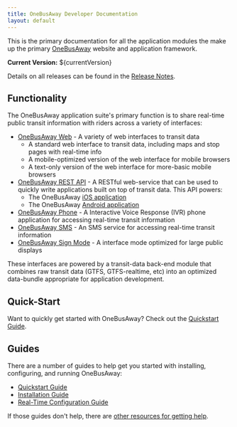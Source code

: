 ```yaml
---
title: OneBusAway Developer Documentation
layout: default
---
```


This is the primary documentation for all the application modules the make up the primary
[OneBusAway](http://onebusaway.org) website and application framework.

**Current Version:** ${currentVersion}

Details on all releases can be found in the [Release Notes](/release-notes).

## Functionality

The OneBusAway application suite's primary function is to share real-time public transit information with riders across
a variety of interfaces:

* [OneBusAway Web](/features/web) - A variety of web interfaces to transit data
    * A standard web interface to transit data, including maps and stop pages with real-time info
    * A mobile-optimized version of the web interface for mobile browsers
    * A text-only version of the web interface for more-basic mobile browsers
* [OneBusAway REST API](/api/where) - A RESTful web-service that can be used to quickly write applications
built on top of transit data.  This API powers:
    * The OneBusAway [iOS application](https://github.com/onebusaway/onebusaway-ios)
    * The OneBusAway [Android application](https://github.com/onebusaway/onebusaway-android)
* [OneBusAway Phone](/features/phone-and-sms) - A Interactive Voice Response (IVR) phone application for accessing real-time transit information
* [OneBusAway SMS](/features/phone-and-sms) - An SMS service for accessing real-time transit information
* [OneBusAway Sign Mode](/features/sign-mode) - A interface mode optimized for large public displays

These interfaces are powered by a transit-data back-end module that combines raw transit data (GTFS, GTFS-realtime, etc)
into an optimized data-bundle appropriate for application development.

## Quick-Start

Want to quickly get started with OneBusAway? Check out the [Quickstart Guide](/guides/quickstart-guide).

## Guides

There are a number of guides to help get you started with installing, configuring, and running OneBusAway:

* [Quickstart Guide](/guides/quickstart-guide)
* [Installation Guide](/guides/installation-guide)
* [Real-Time Configuration Guide](/guides/realtime-configuration-guide)

If those guides don't help, there are [other resources for getting help](/getting-help).
